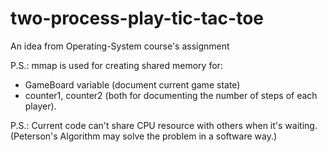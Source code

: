 # two-process-play-tic-tac-toe
An idea from Operating-System course's assignment

P.S.: mmap is used for creating shared memory for:
 - GameBoard variable (document current game state)
 - counter1, counter2 (both for documenting the number of steps of each player).

P.S.: Current code can't share CPU resource with others when it's waiting.
(Peterson's Algorithm may solve the problem in a software way.)
